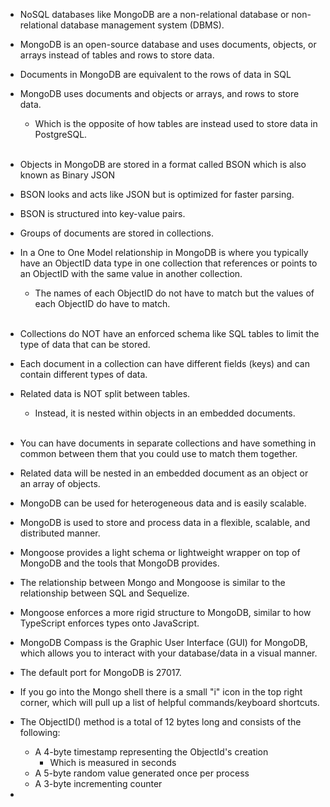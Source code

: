 - <span class="emphasis">NoSQL</span> databases like <span class="emphasis">MongoDB</span> are a <span class="emphasis">non-relational</span> database or <span class="secondEmphasis">non-relational database management system (DBMS)</span>.

- <span class="emphasis">MongoDB</span> is an <span class=emphasis>open-source</span> database and uses <span class="emphasis">documents</span>, <span class="emphasis">objects</span>, or <span class="emphasis">arrays</span> instead of <span class="emphasis">tables</span> and <span class="emphasis">rows</span> to <span class="emphasis">store </span><span class="secondEmphasis">data</span>. 

- <span class="emphasis">Documents</span> in <span class="emphasis">MongoDB</span> are equivalent to the <span class="emphasis">rows</span> of <span class="emphasis">data</span> in <span class="emphasis">SQL</span>

- MongoDB uses <span class="emphasis">documents</span> and <span class="emphasis">objects</span> or <span class="emphasis">arrays</span>, and <span class="emphasis">rows</span> to <span class="emphasis">store</span> <span class="secondEmphasis">data</span>.
  - Which is the opposite of how <span class="emphasis">tables</span> are instead used to store <span class="emphasis">data</span> in <span class="emphasis">PostgreSQL</span>.
<br></br>

- Objects in MongoDB are stored in a format called BSON which is also known as Binary JSON

- BSON looks and acts like JSON but is optimized for faster parsing.

- BSON is structured into key-value pairs.

- Groups of documents are stored in collections.

- In a One to One Model relationship in MongoDB is where you typically have an ObjectID data type in one collection that references or points to an ObjectID with the same value in another collection.  
  - The names of each ObjectID do not have to match but the values of each ObjectID do have to match.
<br></br>

- Collections do NOT have an enforced schema like SQL tables to limit the type of data that can be stored.  

- Each document in a collection can have different fields (keys) and can contain different types of data.  

- Related data is NOT split between tables.  
  - Instead, it is nested within objects in an embedded documents.
<br></br>
- You can have documents in separate collections and have something in common between them that you could use to match them together.

- Related data will be nested in an embedded document as an object or an array of objects.

- MongoDB can be used for heterogeneous data and is easily scalable.

- MongoDB is used to store and process data in a flexible, scalable, and distributed manner.

- Mongoose provides a light schema or lightweight wrapper on top of MongoDB and the tools that MongoDB provides.

- The relationship between Mongo and Mongoose is similar to the relationship between SQL and Sequelize.

- Mongoose enforces a more rigid structure to MongoDB, similar to how TypeScript enforces types onto JavaScript.

- MongoDB Compass is the Graphic User Interface (GUI) for MongoDB, which allows you to interact with your database/data in a visual manner.

- The default port for MongoDB is 27017.

- If you go into the Mongo shell there is a small "i" icon in the top right corner, which will pull up a list of helpful commands/keyboard shortcuts.

- The ObjectID() method is a total of 12 bytes long and consists of the following:
  - A 4-byte timestamp representing the ObjectId's creation
    - Which is measured in seconds
  - A 5-byte random value generated once per process
  - A 3-byte incrementing counter  

- 
